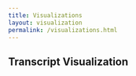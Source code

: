 ```yaml
---
title: Visualizations
layout: visualization
permalink: /visualizations.html
---
```


## Transcript Visualization
